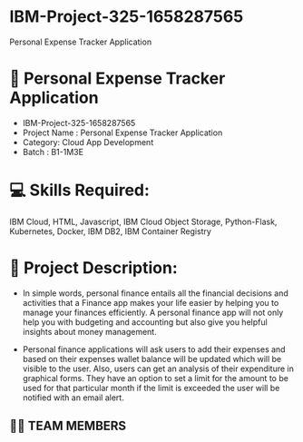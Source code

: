 # IBM-Project-325-1658287565
Personal Expense Tracker Application
# 💸 Personal Expense Tracker Application
- IBM-Project-325-1658287565
- Project  Name : Personal Expense Tracker Application
- Category: Cloud App Development
- Batch : B1-1M3E

# 💻 Skills Required:
IBM Cloud, HTML, Javascript, IBM Cloud Object Storage, Python-Flask, Kubernetes, Docker, IBM DB2, IBM Container Registry

# 📖 Project Description:
- In simple words, personal finance entails all the financial decisions and activities that a Finance app makes your life easier by helping you to manage your finances efficiently. A personal finance app will not only help you with budgeting and accounting but also give you helpful insights about money management.

- Personal finance applications will ask users to add their expenses and based on their expenses wallet balance will be updated which will be visible to the user.  Also, users can get an analysis of their expenditure in graphical forms. They have an option to set a limit for the amount to be used for that particular month if the limit is exceeded the user will be notified with an email alert.

## 🤹‍♀️ TEAM MEMBERS

